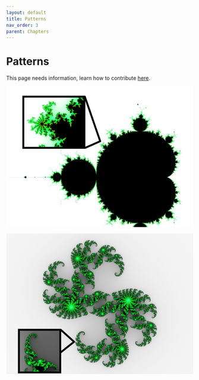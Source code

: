 ```yaml
---
layout: default
title: Patterns
nav_order: 3
parent: Chapters
---
```


# Patterns

This page needs information, learn how to contribute [here](https://openpermaculture.com/CONTRIBUTING.html).

![](/assets/images/mandlebrot-fractal.jpg)

![](/assets/images/julia-set.jpg)